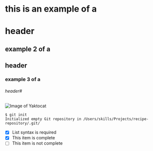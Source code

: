 # this is an example of a <h1> header
## example 2 of a <h2> header
### example 3 of a <h6> header#
![Image of Yaktocat](https://octodex.github.com/images/yaktocat.png) 
```
$ git init
Initialized empty Git repository in /Users/skills/Projects/recipe-repository/.git/
```
- [x] List syntax is required
- [x] This item is complete
- [ ] This item is not complete
